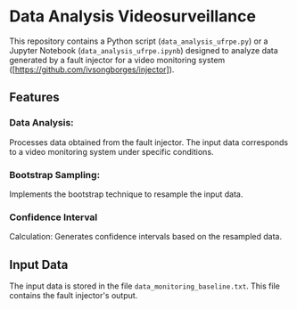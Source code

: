 # Data Analysis Videosurveillance

This repository contains a Python script (`data_analysis_ufrpe.py`) or a Jupyter Notebook (`data_analysis_ufrpe.ipynb`) designed to analyze data generated by a fault injector for a video monitoring system ([https://github.com/ivsongborges/injector]).

## Features
### Data Analysis: 
Processes data obtained from the fault injector. The input data corresponds to a video monitoring system under specific conditions.
### Bootstrap Sampling: 
Implements the bootstrap technique to resample the input data.
### Confidence Interval 
Calculation: Generates confidence intervals based on the resampled data.

## Input Data
The input data is stored in the file `data_monitoring_baseline.txt`. This file contains the fault injector's output.
